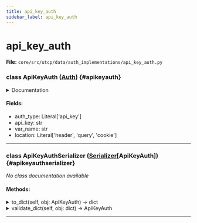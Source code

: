 ```yaml
---
title: api_key_auth
sidebar_label: api_key_auth
---
```


# api_key_auth

**File:** `core/src/utcp/data/auth_implementations/api_key_auth.py`

### class ApiKeyAuth ([Auth](./../auth.md#auth)) {#apikeyauth}

<details>
<summary>Documentation</summary>

Authentication using an API key.

The key can be provided directly or sourced from an environment variable.
Supports placement in headers, query parameters, or cookies.


**Attributes**

- **`auth_type`**: The authentication type identifier, always "api_key".
- **`api_key`**: The API key for authentication. Values starting with '$' or formatted as '$\{\}' are
  treated as an injected variable from environment or configuration.
- **`var_name`**: The name of the header, query parameter, or cookie that
  contains the API key.
- **`location`**: Where to include the API key (header, query parameter, or cookie).
</details>

#### Fields:

- auth_type: Literal['api_key']
- api_key: str
- var_name: str
- location: Literal['header', 'query', 'cookie']

---

### class ApiKeyAuthSerializer ([Serializer](./../../interfaces/serializer.md#serializer)[ApiKeyAuth]) {#apikeyauthserializer}

*No class documentation available*

#### Methods:

<details>
<summary>to_dict(self, obj: ApiKeyAuth) -> dict</summary>

Convert an ApiKeyAuth object to a dictionary.


**Args**

- **`obj`**: The ApiKeyAuth object to convert.



**Returns**

The dictionary converted from the ApiKeyAuth object.
</details>

<details>
<summary>validate_dict(self, obj: dict) -> ApiKeyAuth</summary>

Validate a dictionary and convert it to an ApiKeyAuth object.


**Args**

- **`obj`**: The dictionary to validate and convert.



**Returns**

The ApiKeyAuth object converted from the dictionary.
</details>

---
